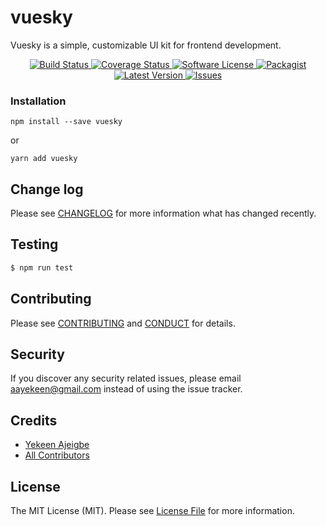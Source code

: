 # vuesky

Vuesky is a simple, customizable UI kit for frontend development.

<p align="center">
  <a href="https://circleci.com/gh/klummy/vuesky">
    <img src="https://circleci.com/gh/klummy/vuesky.svg?style=svg" alt="Build Status" />
  </a>
  <a href="https://coveralls.io/github/klummy/vuesky?branch=master">
    <img src="https://coveralls.io/repos/github/klummy/vuesky/badge.svg?branch=master&style=flat-square" alt="Coverage Status" />
  </a>
  <a href="LICENSE">
    <img src="https://img.shields.io/badge/license-MIT-brightgreen.svg?style=flat-square" alt="Software License" />
  </a>
  <a href="https://npmjs.org/package/vuesky">
    <img src="https://img.shields.io/npm/v/vuesky.svg?style=flat-square" alt="Packagist" />
  </a>
  <a href="https://github.com/klummy/vuesky/releases">
    <img src="https://img.shields.io/github/release/klummy/vuesky.svg?style=flat-square" alt="Latest Version" />
  </a>

  <a href="https://github.com/klummy/vuesky/issues">
    <img src="https://img.shields.io/github/issues/klummy/vuesky.svg?style=flat-square" alt="Issues" />
  </a>
</p>

### Installation
```
npm install --save vuesky
```

or

```
yarn add vuesky
```

## Change log

Please see [CHANGELOG](CHANGELOG.md) for more information what has changed recently.

## Testing

``` bash
$ npm run test
```

## Contributing

Please see [CONTRIBUTING](CONTRIBUTING.md) and [CONDUCT](CONDUCT.md) for details.

## Security

If you discover any security related issues, please email aayekeen@gmail.com instead of using the issue tracker.

## Credits

- [Yekeen Ajeigbe][link-author]
- [All Contributors][link-contributors]

## License

The MIT License (MIT). Please see [License File](LICENSE.md) for more information.

[link-author]: https://github.com/klummy
[link-contributors]: ../../contributors
